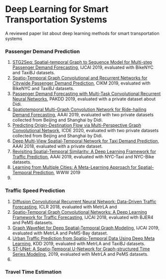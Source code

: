 # Deep Learning for Smart Transportation Systems
 A reviewed paper list about deep learning methods for smart transportation systems

### Passenger Demand Prediction

1. [STG2Seq: Spatial-temporal Graph to Sequence Model for Multi-step Passenger Demand Forecasting](https://www.ijcai.org/proceedings/2019/0274.pdf), IJCAI 2019, evaluated with BikeNYC and TaxiBJ datasets.
2. [Spatio-Temporal Graph Convolutional and Recurrent Networks for Citywide Passenger Demand Prediction](https://dl.acm.org/citation.cfm?id=3358097), CIKM 2019, evaluated with BikeNYC and TaxiBJ datasets.
3. [Passenger Demand Forecasting with Multi-Task Convolutional Recurrent Neural Networks](https://link.springer.com/chapter/10.1007/978-3-030-16145-3_3), PAKDD 2019, evaluated with a private dataset about Didi.
4. [Spatiotemporal Multi-Graph Convolution Network for Ride-hailing Demand Forecasting](http://www-scf.usc.edu/~yaguang/papers/aaai19_multi_graph_convolution.pdf), AAAI 2019, evaluated with two private datasets collected from Beijing and Shanghai by Didi.
5. [Predicting Origin-Destination Flow via Multi-Perspective Graph Convolutional Network](<https://drive.google.com/file/d/1lKaS3YlVB7TrY-iS_UFAk8MXJCfY6jJK/view>), ICDE 2020, evaluated with two private datasets collected from Beijing and Shanghai by Didi.
6. [Deep Multi-View Spatial-Temporal Network for Taxi Demand Prediction](<https://arxiv.org/abs/1802.08714>), AAAI 2018, evaluated with a private dataset.
7. [Revisiting Spatial-Temporal Similarity: A Deep Learning Framework for Traffic Prediction](<https://arxiv.org/abs/1803.01254>), AAAI 2019, evaluated with NYC-Taxi and NYC-Bike datasets.
8. [Learning from Multiple Cities: A Meta-Learning Approach for Spatial-Temporal Prediction](<https://arxiv.org/pdf/1901.08518.pdf>), WWW 2019
9. 

### Traffic Speed Prediction

1. [Diffusion Convolutional Recurrent Neural Network: Data-Driven Traffic Forecasting](https://arxiv.org/pdf/1707.01926.pdf), ICLR 2018, evaluated with MetrLA and 
2. [Spatio-Temporal Graph Convolutional Networks: A Deep Learning Framework for Traffic Forecasting](<https://arxiv.org/abs/1709.04875>), IJCAI 2018, evaluated with BJER4 and PeMS datasets.
3. [Graph WaveNet for Deep Spatial-Temporal Graph Modeling](<https://arxiv.org/abs/1906.00121>), IJCAI 2019, evaluated with MetrLA and PeMS-Bay dataset.
4. [Urban Traffic Prediction from Spatio-Temporal Data Using Deep Meta Learning](<https://dl.acm.org/citation.cfm?id=3330884>), KDD 2019, evaluated with MetrLA and TaxiBJ datasets.
5. [ST-UNet: A Spatio-Temporal U-Network for Graph-structured Time Series Modeling](<https://arxiv.org/abs/1903.05631>), 2019, evaluated with MetrLA and PeMS datasets.
6. 

### Travel Time Estimation



